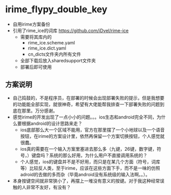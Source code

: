 # irime_flypy_double_key
- 自用irime方案备份
- 引用了rime_ice的词库 https://github.com/iDvel/rime-ice
  - 需要将其库内的
    - rime_ice.scheme.yaml
    - rime_ice.dict.yaml
    - cn_dicts文件夹内所有文件
  - 全部下载后放入sharedsupport文件夹
  - 部署后即可使用

## 方案说明
- 自己捣鼓的，不是程序员，在部署的时候会出现部署失败的提示，但是我想要的功能能全部实现，就很神奇，希望有大佬能帮我排查一下部署失败的问题到底在那里。万分感谢。
- 感觉irime的开发出现了一点小小的问题。。。ios生态和android完全不同，为什么要根据android的设计思路来走？
  - ios底部那么大一个区域不能用，官方在那里摆了一个小地球以及一个语音按钮，在irime的方案设计里，依然再保留一个方案切换按钮，个人感觉就很蠢。
  - ios真的需要在一个输入方案里塞进去那么多（九键，26键，数字键，符号，）键盘吗？系统的那么好用，为什么用户不直接调用系统的？
  - 个人感觉，ios的键盘并不是不好用，而只是在某几个方面（符号，词库等）比较反人类，至于irime，应该在这些方面下手，而不是一味的仿照adroid的去做的多而杂（毕竟android没有系统级的输入法啊。。）。
- 本身按键空间就非常狭小了，再摆上一堆没有意义的按键。对于我这种经常误触的人非常不友好，有没有？
